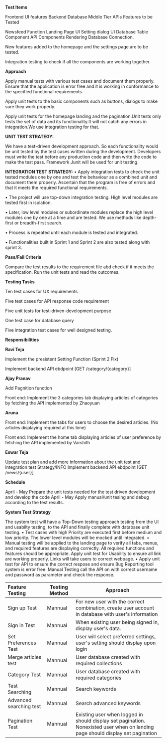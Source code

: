 **Test Items**

Frontend UI features Backend Database Middle Tier APIs Features to be Tested

Newsfeed Function Landing Page UI Setting dialog UI Database Table Component API Components Rendering Database Connection.

New features added to the homepage and the settings page are to be tested.

Integration testing to check if all the components are working together.

**Approach**

Apply manual tests with various test cases and document them properly. Ensure that the application is error free and it is working in conformance to the specified functional requirements.

Apply unit tests to the basic components such as buttons, dialogs to make sure they work properly.

Apply unit tests for the homepage landing and the pagination.Unit tests only tests the set of data and its functionality.It will not catch any errors in integration.We use integration testing for that.

**UNIT TEST STRATEGY:**

We have a test-driven development approach. So each functionality would be unit tested by the test cases written during the development. Developers must write the test before any production code and then write the code to make the test pass. Framework Junit will be used for unit testing.

**INTEGRATION TEST STRATEGY:**
•	Apply integration tests to check the unit tested modules one by one and test the behaviour as a combined unit and document them properly. Ascertain that the program is free of errors and that it meets the required functional requirements.

•	The project will use top-down integration testing. High level modules are tested first in isolation.

•	Later, low level modules or subordinate modules replace the high level modules one by one at a time and are tested. We use methods like depth-first or breadth-first search.

•	Process is repeated until each module is tested and integrated.

•	Functionalities built in Sprint 1 and Sprint 2 are also tested along with sprint 3.

**Pass/Fail Criteria**

Compare the test results to the requirement file abd check if it meets the specification. Run the unit tests and read the outcomes.

**Testing Tasks**

Ten test cases for UX requirements

Five test cases for API response code requirement

Five unit tests for test-driven-development purpose

One test case for database query

Five integration test cases for well designed testing.

**Responsibilities**

**Ravi Teja**

Implement the presistent Setting Function (Sprint 2 Fix)

Implement backend API ebdpoint [GET /category/{category}]

**Ajay Pranav**

Add Pagnition function

Front end: Implement the 3 categories tab displaying articles of categories by fetching the API implemented by Zhaoyuan

**Aruna**

Front end: Implement the tabs for users to choose the desired articles. (No articles displaying required at this time)

Front end: Implement the home tab displaying articles of user preference by fetching the API implemented by Varshith

**Eswar Teja**

Update test plan and add more information about the unit test and Integration test Strategy/INFO
Implement backend API ebdpoint [GET /news/{user}]

**Schedule**

April - May
Prepare the unit tests needed for the test driven development and develop the code April - May Apply manual/unit tesing and debug according to the test results.

**System Test Strategy**

The system test will have a Top-Down testing approach testing from the UI and usabilty testing, to the API and finally complete with database unit testing.
• Test cases with high Priority are executed first before medium and low priority. The lower level modules will be mocked until integrated.
• Manual testing will be applied to the landing page to verify all tabs, menus, and required features are displaying correctly. All required functions and features should be appropriate. Apply unit test for Usability to ensure all link are working properly. Links will take users to correct webpage.
• Apply unit test for API to ensure the correct respose and ensure Bug Reporting tool system is error free.  Manual Testing call the API on with correct username and password as parameter and check the response.


| Feature Testing         | Testing Method | Approach                                                                                                                       |
| :------------------------ | ---------------- | -------------------------------------------------------------------------------------------------------------------------------- |
| Sign up Test            | Mannual        | For new user with the correct combination, create user account in database with user's information                             |
| Sign in Test            | Mannual        | When existing user being signed in, display user's data.                                                                       |
| Set Preferences Test    | Mannual        | User will select preferred settings, user's setting should display upon login                                                  |
| Merge articles test     | Mannual        | User database created with required collections                                                                                |
| Category Test           | Mannual        | User database created with required categories                                                                                 |
| Test Searching          | Mannual        | Search keywords                                                                                                                |
| Advanced searching test | Mannual        | Search advanced keywords                                                                                                       |
| Pagination Test         | Mannual        | Existing user when logged in should display set pagination. Nonexisted user when on landing page should display set pagination |
